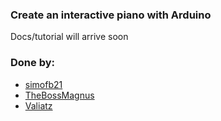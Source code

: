### Create an interactive piano with Arduino

Docs/tutorial will arrive soon

### Done by:
* [simofb21](https://github.com/simofb21)
* [TheBossMagnus](https://github.com/TheBossMagnus)
* [Valiatz](https://github.com/Valiatz)
